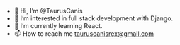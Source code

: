 - 👋 Hi, I’m @TaurusCanis
- 👀 I’m interested in full stack development with Django.
- 🌱 I’m currently learning React.
- 📫 How to reach me tauruscanisrex@gmail.com

<!---
TaurusCanis/TaurusCanis is a ✨ special ✨ repository because its `README.md` (this file) appears on your GitHub profile.
You can click the Preview link to take a look at your changes.
--->
